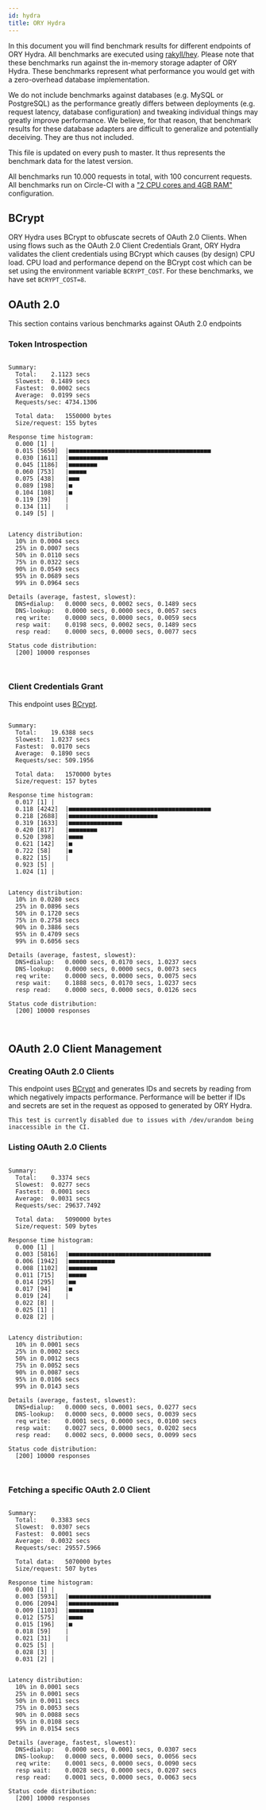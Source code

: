 ```yaml
---
id: hydra
title: ORY Hydra
---
```


In this document you will find benchmark results for different endpoints of ORY Hydra. All benchmarks are executed
using [rakyll/hey](https://github.com/rakyll/hey). Please note that these benchmarks run against the in-memory storage
adapter of ORY Hydra. These benchmarks represent what performance you would get with a zero-overhead database implementation.

We do not include benchmarks against databases (e.g. MySQL or PostgreSQL) as the performance greatly differs between
deployments (e.g. request latency, database configuration) and tweaking individual things may greatly improve performance.
We believe, for that reason, that benchmark results for these database adapters are difficult to generalize and potentially
deceiving. They are thus not included.

This file is updated on every push to master. It thus represents the benchmark data for the latest version.

All benchmarks run 10.000 requests in total, with 100 concurrent requests. All benchmarks run on Circle-CI with a
["2 CPU cores and 4GB RAM"](https://support.circleci.com/hc/en-us/articles/360000489307-Why-do-my-tests-take-longer-to-run-on-CircleCI-than-locally-)
configuration.

## BCrypt

ORY Hydra uses BCrypt to obfuscate secrets of OAuth 2.0 Clients. When using flows such as the OAuth 2.0 Client Credentials
Grant, ORY Hydra validates the client credentials using BCrypt which causes (by design) CPU load. CPU load and performance
depend on the BCrypt cost which can be set using the environment variable `BCRYPT_COST`. For these benchmarks,
we have set `BCRYPT_COST=8`.

## OAuth 2.0

This section contains various benchmarks against OAuth 2.0 endpoints

### Token Introspection

```

Summary:
  Total:	2.1123 secs
  Slowest:	0.1489 secs
  Fastest:	0.0002 secs
  Average:	0.0199 secs
  Requests/sec:	4734.1306
  
  Total data:	1550000 bytes
  Size/request:	155 bytes

Response time histogram:
  0.000 [1]	|
  0.015 [5650]	|■■■■■■■■■■■■■■■■■■■■■■■■■■■■■■■■■■■■■■■■
  0.030 [1611]	|■■■■■■■■■■■
  0.045 [1186]	|■■■■■■■■
  0.060 [753]	|■■■■■
  0.075 [438]	|■■■
  0.089 [198]	|■
  0.104 [108]	|■
  0.119 [39]	|
  0.134 [11]	|
  0.149 [5]	|


Latency distribution:
  10% in 0.0004 secs
  25% in 0.0007 secs
  50% in 0.0110 secs
  75% in 0.0322 secs
  90% in 0.0549 secs
  95% in 0.0689 secs
  99% in 0.0964 secs

Details (average, fastest, slowest):
  DNS+dialup:	0.0000 secs, 0.0002 secs, 0.1489 secs
  DNS-lookup:	0.0000 secs, 0.0000 secs, 0.0057 secs
  req write:	0.0000 secs, 0.0000 secs, 0.0059 secs
  resp wait:	0.0198 secs, 0.0002 secs, 0.1489 secs
  resp read:	0.0000 secs, 0.0000 secs, 0.0077 secs

Status code distribution:
  [200]	10000 responses



```

### Client Credentials Grant

This endpoint uses [BCrypt](#bcrypt).

```

Summary:
  Total:	19.6388 secs
  Slowest:	1.0237 secs
  Fastest:	0.0170 secs
  Average:	0.1890 secs
  Requests/sec:	509.1956
  
  Total data:	1570000 bytes
  Size/request:	157 bytes

Response time histogram:
  0.017 [1]	|
  0.118 [4242]	|■■■■■■■■■■■■■■■■■■■■■■■■■■■■■■■■■■■■■■■■
  0.218 [2688]	|■■■■■■■■■■■■■■■■■■■■■■■■■
  0.319 [1633]	|■■■■■■■■■■■■■■■
  0.420 [817]	|■■■■■■■■
  0.520 [398]	|■■■■
  0.621 [142]	|■
  0.722 [58]	|■
  0.822 [15]	|
  0.923 [5]	|
  1.024 [1]	|


Latency distribution:
  10% in 0.0280 secs
  25% in 0.0896 secs
  50% in 0.1720 secs
  75% in 0.2758 secs
  90% in 0.3886 secs
  95% in 0.4709 secs
  99% in 0.6056 secs

Details (average, fastest, slowest):
  DNS+dialup:	0.0000 secs, 0.0170 secs, 1.0237 secs
  DNS-lookup:	0.0000 secs, 0.0000 secs, 0.0073 secs
  req write:	0.0000 secs, 0.0000 secs, 0.0075 secs
  resp wait:	0.1888 secs, 0.0170 secs, 1.0237 secs
  resp read:	0.0000 secs, 0.0000 secs, 0.0126 secs

Status code distribution:
  [200]	10000 responses



```

## OAuth 2.0 Client Management

### Creating OAuth 2.0 Clients

This endpoint uses [BCrypt](#bcrypt) and generates IDs and secrets by reading from  which negatively impacts
performance. Performance will be better if IDs and secrets are set in the request as opposed to generated by ORY Hydra.

```
This test is currently disabled due to issues with /dev/urandom being inaccessible in the CI.
```

### Listing OAuth 2.0 Clients

```

Summary:
  Total:	0.3374 secs
  Slowest:	0.0277 secs
  Fastest:	0.0001 secs
  Average:	0.0031 secs
  Requests/sec:	29637.7492
  
  Total data:	5090000 bytes
  Size/request:	509 bytes

Response time histogram:
  0.000 [1]	|
  0.003 [5816]	|■■■■■■■■■■■■■■■■■■■■■■■■■■■■■■■■■■■■■■■■
  0.006 [1942]	|■■■■■■■■■■■■■
  0.008 [1102]	|■■■■■■■■
  0.011 [715]	|■■■■■
  0.014 [295]	|■■
  0.017 [94]	|■
  0.019 [24]	|
  0.022 [8]	|
  0.025 [1]	|
  0.028 [2]	|


Latency distribution:
  10% in 0.0001 secs
  25% in 0.0002 secs
  50% in 0.0012 secs
  75% in 0.0052 secs
  90% in 0.0087 secs
  95% in 0.0106 secs
  99% in 0.0143 secs

Details (average, fastest, slowest):
  DNS+dialup:	0.0000 secs, 0.0001 secs, 0.0277 secs
  DNS-lookup:	0.0000 secs, 0.0000 secs, 0.0039 secs
  req write:	0.0001 secs, 0.0000 secs, 0.0100 secs
  resp wait:	0.0027 secs, 0.0000 secs, 0.0202 secs
  resp read:	0.0002 secs, 0.0000 secs, 0.0099 secs

Status code distribution:
  [200]	10000 responses



```

### Fetching a specific OAuth 2.0 Client

```

Summary:
  Total:	0.3383 secs
  Slowest:	0.0307 secs
  Fastest:	0.0001 secs
  Average:	0.0032 secs
  Requests/sec:	29557.5966
  
  Total data:	5070000 bytes
  Size/request:	507 bytes

Response time histogram:
  0.000 [1]	|
  0.003 [5931]	|■■■■■■■■■■■■■■■■■■■■■■■■■■■■■■■■■■■■■■■■
  0.006 [2094]	|■■■■■■■■■■■■■■
  0.009 [1103]	|■■■■■■■
  0.012 [575]	|■■■■
  0.015 [196]	|■
  0.018 [59]	|
  0.021 [31]	|
  0.025 [5]	|
  0.028 [3]	|
  0.031 [2]	|


Latency distribution:
  10% in 0.0001 secs
  25% in 0.0001 secs
  50% in 0.0011 secs
  75% in 0.0053 secs
  90% in 0.0088 secs
  95% in 0.0108 secs
  99% in 0.0154 secs

Details (average, fastest, slowest):
  DNS+dialup:	0.0000 secs, 0.0001 secs, 0.0307 secs
  DNS-lookup:	0.0000 secs, 0.0000 secs, 0.0056 secs
  req write:	0.0001 secs, 0.0000 secs, 0.0090 secs
  resp wait:	0.0028 secs, 0.0000 secs, 0.0207 secs
  resp read:	0.0001 secs, 0.0000 secs, 0.0063 secs

Status code distribution:
  [200]	10000 responses



```
